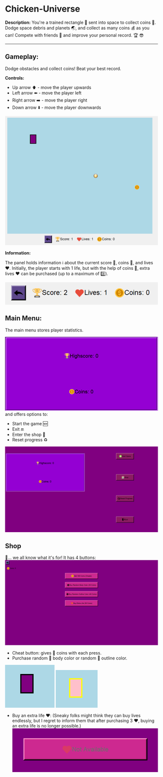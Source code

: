# Chicken-Universe
**Description:** You're a trained rectangle :black_square_button: sent into space to collect coins  :money_with_wings:. Dodge space debris and planets :earth_asia:, and collect as many coins :moneybag: as you can! Compete with friends :busts_in_silhouette: and improve your personal record. :trophy: :sunglasses:
___
## Gameplay:
Dodge obstacles and collect coins! Beat your best record.

**Controls:**
+ Up arrow :arrow_up: - move the player upwards
+ Left arrow :arrow_left: - move the player left
+ Right arrow :arrow_right: - move the player right
+ Down arrow :arrow_down: - move the player downwards

![game](./Game/Assets/ScreenShots/game.png)

**Information:**

The panel holds information :information_source: about the current score :crown:, coins :money_with_wings:, and lives :heart:. Initially, the player starts with 1 life, but with the help of coins :money_with_wings:, extra lives :heart: can be purchased (up to a maximum of :three:).

![game](./Game/Assets/ScreenShots/infoPanel.png)
## Main Menu:
The main menu stores player statistics. 

![game](./Game/Assets/ScreenShots/scorePanel.png)
and offers options to:
+ Start the game :new:
+ Exit :end:
+ Enter the shop :convenience_store:
+ Reset progress :recycle:

![game](./Game/Assets/ScreenShots/mainMenu.png)

## Shop
:convenience_store:... we all know what it's for! It has 4 buttons:
![game](./Game/Assets/ScreenShots/shop.png)

+ Cheat button: gives :100: coins with each press.
+ Purchase random :twisted_rightwards_arrows: body color or random :twisted_rightwards_arrows: outline color.

![game](./Game/Assets/ScreenShots/basicPlayer.png) ![game](./Game/Assets/ScreenShots/secondPlayer.png) 
+ Buy an extra life :heart:: (Sneaky folks might think they can buy lives endlessly, but I regret to inform them that after purchasing 3 :heart:, buying an extra life is no longer possible.)
![game](./Game/Assets/ScreenShots/lives.png)
